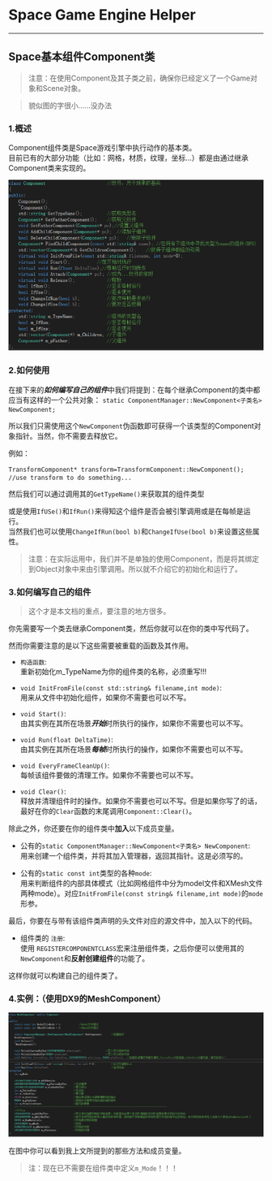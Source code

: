 # Space Game Engine Helper
---
## Space基本组件Component类

>注意：在使用Component及其子类之前，确保你已经定义了一个Game对象和Scene对象。

>貌似图的字很小......没办法
### 1.概述
Component组件类是Space游戏引擎中执行动作的基本类。  
目前已有的大部分功能（比如：网格，材质，纹理，坐标...）都是由通过继承Component类来实现的。

![Component类](../../Picture/ComponentView.png "Component类")

### 2.如何使用
在接下来的***如何编写自己的组件***中我们将提到：在每个继承Component的类中都应当有这样的一个公共对象：
`static ComponentManager::NewComponent<子类名> NewComponent;`  

所以我们只需使用这个`NewComponent`伪函数即可获得一个该类型的Component对象指针。当然，你不需要去释放它。

例如：

	TransformComponent* transform=TransformComponent::NewComponent();
	//use transform to do something...

然后我们可以通过调用其的`GetTypeName()`来获取其的组件类型  

或是使用`IfUSe()`和`IfRun()`来得知这个组件是否会被引擎调用或是在每帧是运行。  
当然我们也可以使用`ChangeIfRun(bool b)`和`ChangeIfUse(bool b)`来设置这些属性。

>注意：在实际运用中，我们并不是单独的使用Component，而是将其绑定到Object对象中来由引擎调用。所以就不介绍它的初始化和运行了。

### 3.如何编写自己的组件
>这个才是本文档的重点，要注意的地方很多。

你先需要写一个类去继承Component类，然后你就可以在你的类中写代码了。

然而你需要注意的是以下这些需要被重载的函数及其作用。

* `构造函数`:  
重新初始化m_TypeName为你的组件类的名称，必须重写!!!
	
* `void InitFromFile(const std::string& filename,int mode)`:  
用来从文件中初始化组件，如果你不需要也可以不写。
	
* `void Start()`:  
由其实例在其所在场景***开始***时所执行的操作，如果你不需要也可以不写。
	
* `void Run(float DeltaTime)`:  
由其实例在其所在场景***每帧***时所执行的操作，如果你不需要也可以不写。

* `void EveryFrameCleanUp()`:  
每帧该组件要做的清理工作。如果你不需要也可以不写。
* `void Clear()`:  
释放并清理组件时的操作。如果你不需要也可以不写。但是如果你写了的话，最好在你的`Clear`函数的末尾调用`Component::Clear()`。

除此之外，你还要在你的组件类中**加入**以下成员变量。

* 公有的`static ComponentManager::NewComponent<子类名> NewComponent`:  
用来创建一个组件类，并将其加入管理器，返回其指针。这是必须写的。

* 公有的`static const int`类型的各种`mode`:  
用来判断组件的内部具体模式（比如网格组件中分为model文件和XMesh文件两种mode）。对应`InitFromFile(const string& filename,int mode)`的`mode`形参。

最后，你要在与带有该组件类声明的头文件对应的源文件中，加入以下的代码。

* 组件类的 `注册`:  
使用 `REGISTERCOMPONENTCLASS`宏来注册组件类，之后你便可以使用其的`NewComponent`和**反射创建组件**的功能了。 

这样你就可以构建自己的组件类了。

### 4.实例：（使用DX9的MeshComponent）

![使用DX9的MeshComponent](../../Picture/DX9MeshComponentView.png "使用DX9的MeshComponent")

在图中你可以看到我上文所提到的那些方法和成员变量。
> 注：现在已不需要在组件类中定义`m_Mode`！！！